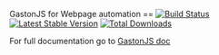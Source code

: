 GastonJS for Webpage automation
          ==
[![Build Status](https://travis-ci.org/jcalderonzumba/gastonjs.svg?branch=travis_ci)](https://travis-ci.org/jcalderonzumba/gastonjs)
[![Latest Stable Version](https://poser.pugx.org/jcalderonzumba/gastonjs/v/stable)](https://packagist.org/packages/jcalderonzumba/gastonjs)
[![Total Downloads](https://poser.pugx.org/jcalderonzumba/gastonjs/downloads)](https://packagist.org/packages/jcalderonzumba/gastonjs)


For full documentation go to [GastonJS doc](http://gastonjs.readthedocs.org/en/latest/)
